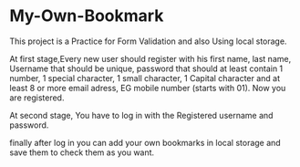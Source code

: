 # My-Own-Bookmark
This project is a Practice for Form Validation and also Using local storage. 

At first stage,Every new user should register with his first name, last name, 
Username that should be unique,
password that should at least contain 1 number, 1 special character, 1 small character, 1 Capital character and at least 8 or more
email adress,
EG mobile number (starts with 01).
Now you are registered.

At second stage, You have to log in with the Registered username and password.

finally after log in you can  add your own bookmarks in local storage and save them to check them as you want.
